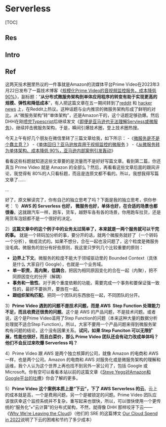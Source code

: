 # Serverless

[TOC]



## Res


## Intro


## Ref
[是微服务架构不香还是云不香？| Coolshell]: https://coolshell.cn/articles/22422.html#comments

这两天技术圈里热议的一件事就是Amazon的流媒体平台Prime Video在2023年3月22日发布了一篇技术博客《[规模化Prime Video的音视频监控服务，成本降低90%](https://www.primevideotech.com/video-streaming/scaling-up-the-prime-video-audio-video-monitoring-service-and-reducing-costs-by-90 "Scaling up the Prime Video audio/video monitoring service and reducing costs by 90%")》，副标题：“**从分布式微服务架构到单体应用程序的转变有助于实现更高的规模、弹性和降低成本**”，有人把这篇文章在五一期间转到了[reddit](https://www.reddit.com/r/programming/comments/137alxn/prime_video_switched_from_serverless_to_ec2_and/) 和 [hacker news](https://news.ycombinator.com/item?id=35811741) 上，在Reddit上热议。这种话题与业内推崇的微服务架构形成了鲜明的对比。从“微服务架构”转“单体架构”，还是Amazon干的，这个话题足够劲爆。然后DHH在刚[喷完Typescript](https://twitter.com/dhh/status/1655076668787097607)后继续发文《[即便是亚马逊也无法理解Servless或微服务](https://world.hey.com/dhh/even-amazon-can-t-make-sense-of-serverless-or-microservices-59625580)》，继续抨击微服务架构，于是，瞬间引爆技术圈，登上技术圈热搜。

今天上午有好几个朋友在微信里转了三篇文章给我，如下所示：
-《[微服务是不是个蠢主意？](https://mp.weixin.qq.com/s/mEmz8pviahEAWy1-SA8vcg)》
-《[单体回归？亚马逊放弃用于视频监控的微服务](https://mp.weixin.qq.com/s/7zm5YyeZhQ2mu2TJvOK5tQ) 》
-《[从微服务转为单体架构、成本降低 90%，亚马逊内部案例引发轰动](https://mp.weixin.qq.com/s/fQtAMf4BfJxdBPWDE5ygwg)》

看看这些标题就知道这些文章要的是流量而不是好好写篇文章。看到第二篇，你还真当 Prime Video 就是 Amazon 的全部么？然后，再看看这些文章后面的跟风评论，我觉得有 80%的人只看标题，而且是连原文都不看的。所以，我想我得写篇文章了……

...

好了，原文解读完了，你有自己的独立思考了吗？下面是我的独立思考，供你参考：
1）**AWS 的 Serverless 也好， 微服务也好，单体也好，在合适的场景也都很香**。这就跟汽车一样，跑车，货车，越野车各有各的场景，你用跑车拉货，还是用货车泡妞都不是一个很好的决定。

2）**这篇文章中的这个例子中的业务太过简单了，本来就是一两个服务就可以干完的事。** 就是一个转码加分析的事，要分开的话，就两个微服务就好了（一个转码一个分析），做成流式的。如果不想分，合在一起也没问题了，这个粒度是微服务没毛病。微服务的划分有好些原则，我这里只罗列几个比较重要的原则：
- **边界上下文**。微服务的粒度不能大于领域驱动里的 Bounded Context（具体是什么 大家自行 Google），也就是一个业务域。
- **单一职责，高内聚，低耦合**。把因为相同原因变化的合在一起（内聚），把不同原因变化的分开（解耦）
- **事务和一致性**。对于两个重度依赖的功能，需要完成一个事务和要保证强一致性的，最好不要拆开，要放在一起。
- **跟组织架构匹配**。把同一个团队的东西放在一起，不同团队的分开。

3）**Prime Video 遇到的问题不是技术问题，而是 AWS  Step Function 处理能力不足，而且收费还很贵的问题**。这个是 AWS 的产品问题，不是技术问题。或者说，这个是Prime Video滥用了Step Function的问题（本来这种大量的数据分析处理就不适合Step Function）。所以，大家不要用一个产品问题来得到微服务架构有问题的结论，这个没有因果关系。**试问，如果 Step Funciton 可以无限扩展，性能也很好，而且白菜价，那么 Prime Video 团队还会有动力改成单体吗？他们不会反过来吹爆 Serverless 吗？**

4）Prime Video 跟 AWS 是两个独立核算的公司，就像 Amazon 的电商和 AWS 一样，也是两个公司。Amazon 的电商和 AWS 对服务化或是微服务架构的理解和运维，我个人认为这个世界上再也找不到另外一家公司了，包括 Google 或 Microsoft。你有空可以看看本站以前的这篇文章《[Steve Yegg对Amazon和Google平台的吐槽](https://coolshell.cn/articles/5701.html "SteveY对Amazon和Google平台的吐槽")》你会了解的更多。

5）**Prime Video 这个案例本质上是“下云”，下了 AWS Serverless 的云**。云上的成本就是高，一个是费用问题，另一个是被锁定的问题。Prime Video 团队应该很庆幸这个监控系统并不复杂，重写起来也很快，所以，可以很快使用一个更传统的“服务化”+“云计算”的分布式架构，不然，就得像 DHH 那样咬牙下云——《[Why We’re Leaving the Cloud](https://world.hey.com/dhh/why-we-re-leaving-the-cloud-654b47e0)》（他们的 SRE 的这篇博文 [Our Cloud Spend in 2022](https://dev.37signals.com/our-cloud-spend-in-2022/)说明了下云的困难和节约了多少成本）


